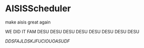 # AISISScheduler
make aisis great again

WE DID IT FAM
DESU DESU DESU DESU DESU DESU DESU DESU

*DDSFAJLDSKJFUCIOUOASUDF*
